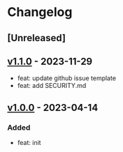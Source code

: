 # Changelog

## [Unreleased]


## [v1.1.0] - 2023-11-29

- feat: update github issue template
- feat: add SECURITY.md

## [v1.0.0] - 2023-04-14

### Added

- feat: init

<!-- Links -->

<!-- Versions -->
[v1.1.0]: https://github.com/androchentw/template-playground/releases/tag/v1.1.0
[v1.0.0]: https://github.com/androchentw/template-playground/releases/tag/v1.0.0
